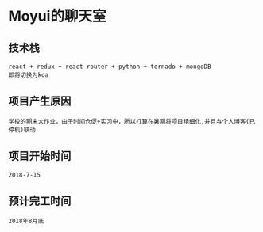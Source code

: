 # Moyui的聊天室

## 技术栈

```
react + redux + react-router + python + tornado + mongoDB
即将切换为koa
```

## 项目产生原因

    学校的期末大作业，由于时间仓促+实习中，所以打算在暑期将项目精细化,并且与个人博客(已停机)联动

## 项目开始时间

    2018-7-15

## 预计完工时间

    2018年8月底
